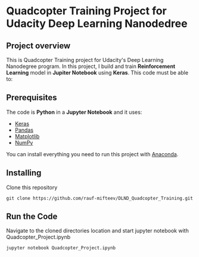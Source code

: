# Quadcopter Training Project for Udacity Deep Learning Nanodedree 

## Project overview
This is Quadcopter Training project for Udacity's Deep Learning Nanodegree program. In this project, I build and train **Reinforcement Learning** model in **Jupiter Notebook** using **Keras**. This code must be able to:


## Prerequisites
The code is **Python** in a **Jupyter Notebook** and it uses:

* [Keras](https://keras.io/)
* [Pandas](https://pandas.pydata.org/)
* [Matplotlib](https://matplotlib.org/)
* [NumPy](http://www.numpy.org/)

You can install everything you need to run this project with [Anaconda](https://www.anaconda.com/).

## Installing
Clone this repository

`git clone https://github.com/rauf-mifteev/DLND_Quadcopter_Training.git`

## Run the Code
Navigate to the cloned directories location and start jupyter notebook with Quadcopter_Project.ipynb

`jupyter notebook Quadcopter_Project.ipynb`
